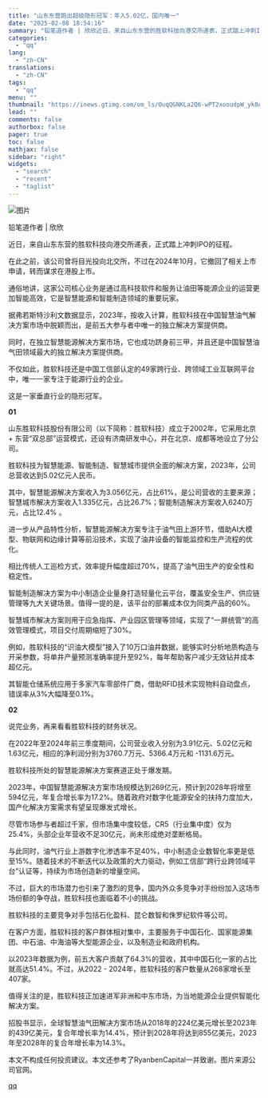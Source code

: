 ```yaml
---
title: "山东东营跑出超级隐形冠军：年入5.02亿，国内唯一"
date: "2025-02-08 18:54:16"
summary: "铅笔道作者 | 欣欣近日，来自山东东营的胜软科技向港交所递表，正式踏上冲刺IPO的征程。在此之前，该..."
categories:
  - "qq"
lang:
  - "zh-CN"
translations:
  - "zh-CN"
tags:
  - "qq"
menu: ""
thumbnail: "https://inews.gtimg.com/om_ls/OuqQGNKLa2Q6-wPT2xooudpW_yk0AwomB9l2s-zAOhrfcAA_640360/0"
lead: ""
comments: false
authorbox: false
pager: true
toc: false
mathjax: false
sidebar: "right"
widgets:
  - "search"
  - "recent"
  - "taglist"
---
```


![图片](https://inews.gtimg.com/om_bt/OKltbGQLSJJz49UJdZmZE5CNPf5u3thfiFCcgisxc6dCMAA/641)

铅笔道作者 | 欣欣

近日，来自山东东营的胜软科技向港交所递表，正式踏上冲刺IPO的征程。

在此之前，该公司曾将目光投向北交所，不过在2024年10月，它撤回了相关上市申请，转而谋求在港股上市。

通俗地讲，这家公司核心业务是通过高科技软件和服务让油田等能源企业的运营更加智能高效，它是智慧能源和智能制造领域的重要玩家。

据弗若斯特沙利文数据显示，2023年，按收入计算，胜软科技在中国智慧油气解决方案市场中脱颖而出，是前五大参与者中唯一的独立解决方案提供商。

同时，在独立智慧能源解决方案市场，它也成功跻身前三甲，并且还是中国智慧油气田领域最大的独立解决方案提供商。

不仅如此，胜软科技还是中国工信部认定的49家跨行业、跨领域工业互联网平台中，唯一一家专注于能源行业的企业。

这是一家垂直行业的隐形冠军。

**01**

山东胜软科技股份有限公司（以下简称：胜软科技）成立于2002年，它采用北京 + 东营“双总部”运营模式，还设有济南研发中心，并在北京、成都等地设立了分公司。

胜软科技为智慧能源、智能制造、智慧城市提供全面的解决方案，2023年，公司总营收达到5.02亿元人民币。

其中，智慧能源解决方案收入为3.056亿元，占比61%，是公司营收的主要来源；智慧城市解决方案收入1.335亿元，占比26.7%；智能制造解决方案收入6240万元，占比12.4% 。

进一步从产品特性分析，智慧能源解决方案专注于油气田上游环节，借助AI大模型、物联网和边缘计算等前沿技术，实现了油井设备的智能监控和生产流程的优化。

相比传统人工巡检方式，效率提升幅度超过70%，提高了油气田生产的安全性和稳定性。

智能制造解决方案为中小制造企业量身打造轻量化云平台，覆盖安全生产、供应链管理等九大关键场景。值得一提的是，该平台的部署成本仅为同类产品的60%。

智慧城市解决方案则用于应急指挥、产业园区管理等领域，实现了“一屏统管”的高效管理模式，项目交付周期缩短了30%。

例如，胜软科技的“识油大模型”接入了10万口油井数据，能够实时分析地质构造与开采参数，将单井产量预测准确率提升至92%，每年帮助客户减少无效钻井成本超亿元。

其智能仓储系统应用于多家汽车零部件厂商，借助RFID技术实现物料自动盘点，错误率从3%大幅降至0.1%。

**02**

说完业务，再来看看胜软科技的财务状况。

在2022年至2024年前三季度期间，公司营业收入分别为3.91亿元、5.02亿元和1.63亿元，相应的净利润分别为3760.7万元、5366.4万元和 -1131.6万元。

胜软科技所处的智慧能源解决方案赛道正处于爆发期。

2023年，中国智慧能源解决方案市场规模达到269亿元，预计到2028年将增至594亿元，年复合增长率为17.2%。随着政府对数字化能源安全的扶持力度加大，国产化解决方案需求有望呈现爆发式增长。

尽管市场参与者超过千家，但市场集中度较低，CR5（行业集中度）仅为25.4%，头部企业年营收不足30亿元，尚未形成绝对垄断格局。

与此同时，油气行业上游数字化渗透率不足40%，中小制造企业数智化率更是低至15%。随着技术的不断迭代以及政策的大力驱动，例如工信部“跨行业跨领域平台”认证等，持续为市场创造新的增量空间。

不过，巨大的市场潜力也引来了激烈的竞争，国内外众多竞争对手纷纷加入这场市场份额的争夺战，胜软科技也面临着不小的挑战。

胜软科技的主要竞争对手包括石化盈科、昆仑数智和侏罗纪软件等公司。

在客户方面，胜软科技的客户群体相对集中，主要服务于中国石化、国家能源集团、中石油、中海油等大型能源企业，以及制造业和政府机构。

以2023年数据为例，前五大客户贡献了64.3%的营收，其中中国石化一家的占比就高达51.4%。不过，从2022 - 2024年，胜软科技的客户数量从268家增长至407家。

值得关注的是，胜软科技正加速进军非洲和中东市场，为当地能源企业提供智能化解决方案。

招股书显示，全球智慧油气田解决方案市场从2018年的224亿美元增长至2023年的439亿美元，复合年增长率为14.4%，预计到2028年将达到855亿美元，2023年至2028年的复合年增长率为14.3%。

本文不构成任何投资建议。本文还参考了RyanbenCapital一并致谢。图片来源公司官网。

[qq](https://new.qq.com/rain/a/20250208A07FC000)
